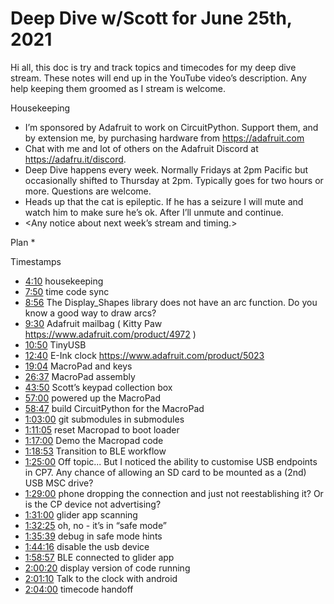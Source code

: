 # Deep Dive w/Scott for June 25th, 2021


Hi all, this doc is try and track topics and timecodes for my deep dive stream. These notes will end up in the YouTube video’s description. Any help keeping them groomed as I stream is welcome.


Housekeeping
* I’m sponsored by Adafruit to work on CircuitPython. Support them, and by extension me, by purchasing hardware from https://adafruit.com
* Chat with me and lot of others on the Adafruit Discord at https://adafru.it/discord.
* Deep Dive happens every week. Normally Fridays at 2pm Pacific but occasionally shifted to Thursday at 2pm. Typically goes for two hours or more. Questions are welcome.
* Heads up that the cat is epileptic. If he has a seizure I will mute and watch him to make sure he’s ok. After I’ll unmute and continue.
* <Any notice about next week’s stream and timing.>


Plan
*

Timestamps
* [4:10](https://www.youtube.com/watch?v=nhnJoOyk6e4&t=250) housekeeping
* [7:50](https://www.youtube.com/watch?v=nhnJoOyk6e4&t=470) time code sync
* [8:56](https://www.youtube.com/watch?v=nhnJoOyk6e4&t=536) The Display_Shapes library does not have an arc function. Do you know a good way to draw arcs?
* [9:30](https://www.youtube.com/watch?v=nhnJoOyk6e4&t=570) Adafruit mailbag ( Kitty Paw https://www.adafruit.com/product/4972 )
* [10:50](https://www.youtube.com/watch?v=nhnJoOyk6e4&t=650) TinyUSB
* [12:40](https://www.youtube.com/watch?v=nhnJoOyk6e4&t=760) E-Ink clock https://www.adafruit.com/product/5023
* [19:04](https://www.youtube.com/watch?v=nhnJoOyk6e4&t=1144) MacroPad and keys
* [26:37](https://www.youtube.com/watch?v=nhnJoOyk6e4&t=1597) MacroPad assembly
* [43:50](https://www.youtube.com/watch?v=nhnJoOyk6e4&t=2630) Scott’s keypad collection box
* [57:00](https://www.youtube.com/watch?v=nhnJoOyk6e4&t=3420) powered up the MacroPad
* [58:47](https://www.youtube.com/watch?v=nhnJoOyk6e4&t=3527) build CircuitPython for the MacroPad
* [1:03:00](https://www.youtube.com/watch?v=nhnJoOyk6e4&t=3780) git submodules in submodules
* [1:11:05](https://www.youtube.com/watch?v=nhnJoOyk6e4&t=4265) reset Macropad to boot loader
* [1:17:00](https://www.youtube.com/watch?v=nhnJoOyk6e4&t=4620) Demo the Macropad code
* [1:18:53](https://www.youtube.com/watch?v=nhnJoOyk6e4&t=4733) Transition to BLE workflow
* [1:25:00](https://www.youtube.com/watch?v=nhnJoOyk6e4&t=5100) Off topic... But I noticed the ability to customise USB endpoints in CP7. Any chance of allowing an SD card to be mounted as a (2nd) USB MSC drive?
* [1:29:00](https://www.youtube.com/watch?v=nhnJoOyk6e4&t=5340) phone dropping the connection and just not reestablishing it? Or is the CP device not advertising?
* [1:31:00](https://www.youtube.com/watch?v=nhnJoOyk6e4&t=5460) glider app scanning
* [1:32:25](https://www.youtube.com/watch?v=nhnJoOyk6e4&t=5545) oh, no - it’s in “safe mode”
* [1:35:39](https://www.youtube.com/watch?v=nhnJoOyk6e4&t=5739) debug in safe mode hints
* [1:44:16](https://www.youtube.com/watch?v=nhnJoOyk6e4&t=6256) disable the usb device
* [1:58:57](https://www.youtube.com/watch?v=nhnJoOyk6e4&t=7137) BLE connected to glider app
* [2:00:20](https://www.youtube.com/watch?v=nhnJoOyk6e4&t=7220) display version of code running
* [2:01:10](https://www.youtube.com/watch?v=nhnJoOyk6e4&t=7270) Talk to the clock with android
* [2:04:00](https://www.youtube.com/watch?v=nhnJoOyk6e4&t=7440) timecode handoff
